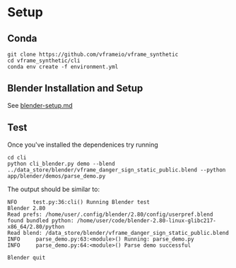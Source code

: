 # Setup

## Conda

```
git clone https://github.com/vframeio/vframe_synthetic
cd vframe_synthetic/cli
conda env create -f environment.yml
```

## Blender Installation and Setup

See [blender-setup.md](blender-setup.md)

## Test

Once you've installed the dependenices try running

```
cd cli
python cli_blender.py demo --blend ../data_store/blender/vframe_danger_sign_static_public.blend --python app/blender/demos/parse_demo.py
```

The output should be similar to:

```
NFO     test.py:36:cli() Running Blender test
Blender 2.80
Read prefs: /home/user/.config/blender/2.80/config/userpref.blend
found bundled python: /home/user/code/blender-2.80-linux-glibc217-x86_64/2.80/python
Read blend: /data_store/blender/vframe_danger_sign_static_public.blend
INFO     parse_demo.py:63:<module>() Running: parse_demo.py
INFO     parse_demo.py:64:<module>() Parse demo successful

Blender quit
```

